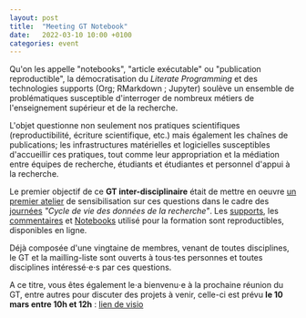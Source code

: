 ```yaml
---
layout: post
title:  "Meeting GT Notebook"
date:   2022-03-10 10:00 +0100
categories: event
---
```


Qu'on les appelle "notebooks", "article exécutable" ou "publication reproductible", la démocratisation du _Literate Programming_ et des technologies supports (Org; RMarkdown ; Jupyter) soulève un ensemble de problématiques susceptible d'interroger de nombreux métiers de l'enseignement supérieur et de la recherche.

L'objet questionne non seulement nos pratiques scientifiques (reproductibilité, écriture scientifique, etc.) mais également les chaînes de publications; les infrastructures matérielles et logicielles susceptibles d'accueillir ces pratiques, tout comme leur appropriation et la médiation entre équipes de recherche, étudiants et étudiantes et personnel d'appui à la recherche.

Le premier objectif de ce **GT inter-disciplinaire** était de mettre en oeuvre [un premier atelier](https://jedata-normande.sciencesconf.org/resource/page/id/4) de sensibilisation sur ces questions dans le cadre des [journées](https://jedata-normande.sciencesconf.org/) _"Cycle de vie des données de la recherche"_. Les [supports](https://gitlab.huma-num.fr/gt-notebook/workshop/workshop_3_decembre_2021/slide), les [commentaires](https://gitlab.huma-num.fr/gt-notebook/workshop/workshop_3_decembre_2021/slide2html-3-dec) et [Notebooks](https://gitlab.huma-num.fr/gt-notebook/workshop/workshop_3_decembre_2021/atelier_notebooks) utilisé pour la formation sont reproductibles, disponibles en ligne.

Déjà composée d'une vingtaine de membres, venant de toutes disciplines, le GT et la mailling-liste sont ouverts à tous⋅tes personnes et toutes disciplines intéressé⋅e⋅s par ces questions. 

A ce titre, vous êtes également le⋅a bienvenu⋅e à la prochaine réunion du GT,  entre autres pour discuter des projets à venir, celle-ci est prévu **le 10 mars entre 10h et 12h** : [lien de visio](https://webconf.univ-rouen.fr/greenlight/rey-px2-ewg-7av)

